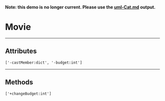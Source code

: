 **Note: this demo is no longer current. Please use the [uml-Cat.md](https://github.com/j-a-c-k-goes/uml-generator/blob/main/outputs/uml-Cat.md) output.**

# Movie
---
    
## Attributes
`['-castMember:dict', '-budget:int']`
    
---
    
## Methods
`['+changeBudget:int']`
    
